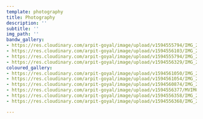 ```yaml
---
template: photography
title: Photography
description: ''
subtitle: ''
img_path: ''
bandw_gallery:
- https://res.cloudinary.com/arpit-goyal/image/upload/v1594555794/IMG_20200301_120545_903_sqktc8.jpg
- https://res.cloudinary.com/arpit-goyal/image/upload/v1594556103/IMG_20191123_205020_567_tlj3ru.jpg
- https://res.cloudinary.com/arpit-goyal/image/upload/v1594555794/IMG_20200308_194255_313_qslyht.jpg
- https://res.cloudinary.com/arpit-goyal/image/upload/v1594556329/IMG_20191213_210541_irkfmv.jpg
coloured_gallery:
- https://res.cloudinary.com/arpit-goyal/image/upload/v1594561050/IMG_20200712_190431_438_cnjdmn.jpg
- https://res.cloudinary.com/arpit-goyal/image/upload/v1594561054/IMG_20180902_170823_udw1kf.jpg
- https://res.cloudinary.com/arpit-goyal/image/upload/v1594560874/IMG_20200208_163212_umos9g.jpg
- https://res.cloudinary.com/arpit-goyal/image/upload/v1594556377/MVIMG_20200228_180451_emmt2a.jpg
- https://res.cloudinary.com/arpit-goyal/image/upload/v1594556358/IMG_20190927_022324_229_sitfjd.jpg
- https://res.cloudinary.com/arpit-goyal/image/upload/v1594556368/IMG_20190831_150336_ogfmv1.jpg

---
```

